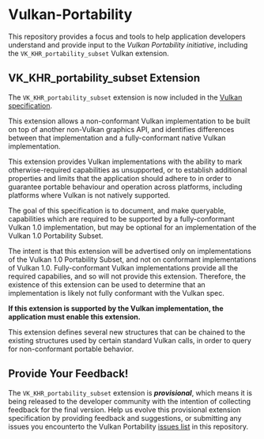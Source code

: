 # Vulkan-Portability

This repository provides a focus and tools to help application developers 
understand and provide input to the *Vulkan Portability initiative*, 
including the `VK_KHR_portability_subset` Vulkan extension.


## VK_KHR_portability_subset Extension

The `VK_KHR_portability_subset` extension is now included in the [Vulkan specification](https://www.khronos.org/registry/vulkan/specs/1.2-extensions/html/chap48.html#VK_KHR_portability_subset).

This extension allows a non-conformant Vulkan implementation to be built on top of another 
non-Vulkan graphics API, and identifies differences between that implementation and a 
fully-conformant native Vulkan implementation.

This extension provides Vulkan implementations with the ability to mark otherwise-required 
capabilities as unsupported, or to establish additional properties and limits that the 
application should adhere to in order to guarantee portable behaviour and operation across 
platforms, including platforms where Vulkan is not natively supported.

The goal of this specification is to document, and make queryable, capabilities which are 
required to be supported by a fully-conformant Vulkan 1.0 implementation, but may be optional 
for an implementation of the Vulkan 1.0 Portability Subset.

The intent is that this extension will be advertised only on implementations of the Vulkan 1.0 
Portability Subset, and not on conformant implementations of Vulkan 1.0. Fully-conformant Vulkan 
implementations provide all the required capabilies, and so will not provide this extension. 
Therefore, the existence of this extension can be used to determine that an implementation is 
likely not fully conformant with the Vulkan spec.

**If this extension is supported by the Vulkan implementation, the application must enable this extension.**

This extension defines several new structures that can be chained to the existing structures 
used by certain standard Vulkan calls, in order to query for non-conformant portable behavior.


## Provide Your Feedback!

The `VK_KHR_portability_subset` extension is **_provisional_**, which means it is being
released to the developer community with the intention of collecting feedback for the final
version. Help us evolve this provisional extension specification by providing feedback and 
suggestions, or submitting any issues you encounterto the Vulkan Portability 
[issues list](https://github.com/KhronosGroup/Vulkan-Portability/issues) in this repository.






